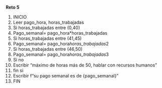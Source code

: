 **Reto 5**
01. INICIO
02. Leer pago_hora, horas_trabajadas
03. Si horas_trabajadas entre (0,40)
04.  Pago_semanal= pago_hora*horas_trabajadas 
05. Si horas_trabajadas entre (41,45)
06.  Pago_semanal= pago_hora*horas_trabajadas*2 
07. Si horas_trabajadas entre (46,50)
08.  Pago_semanal= pago_hora*horas_trabajadas*3
09. Si no
10.  Escribir “máximo de horas más de 50, hablar con recursos humanos” 
11. fin si 
12. Escribir  f“su pago semanal es de {pago_semanal}”
13. FIN
